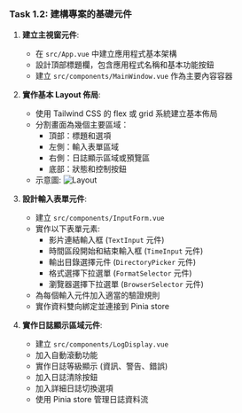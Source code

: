 ### Task 1.2: 建構專案的基礎元件

1. **建立主視窗元件**:
   - 在 `src/App.vue` 中建立應用程式基本架構
   - 設計頂部標題欄，包含應用程式名稱和基本功能按鈕
   - 建立 `src/components/MainWindow.vue` 作為主要內容容器

2. **實作基本 Layout 佈局**:
   - 使用 Tailwind CSS 的 flex 或 grid 系統建立基本佈局
   - 分割畫面為幾個主要區域：
     - 頂部：標題和選項
     - 左側：輸入表單區域
     - 右側：日誌顯示區域或預覽區
     - 底部：狀態和控制按鈕
   - 示意圖: ![Layout](/YoutubeSegmentDownloader.NET/assets/preview.png)

3. **設計輸入表單元件**:
   - 建立 `src/components/InputForm.vue`
   - 實作以下表單元素:
     - 影片連結輸入框 (`TextInput` 元件)
     - 時間區段開始和結束輸入框 (`TimeInput` 元件)
     - 輸出目錄選擇元件 (`DirectoryPicker` 元件)
     - 格式選擇下拉選單 (`FormatSelector` 元件)
     - 瀏覽器選擇下拉選單 (`BrowserSelector` 元件)
   - 為每個輸入元件加入適當的驗證規則
   - 實作資料雙向綁定並連接到 Pinia store

4. **實作日誌顯示區域元件**:
   - 建立 `src/components/LogDisplay.vue`
   - 加入自動滾動功能
   - 實作日誌等級顯示 (資訊、警告、錯誤)
   - 加入日誌清除按鈕
   - 加入詳細日誌切換選項
   - 使用 Pinia store 管理日誌資料流
